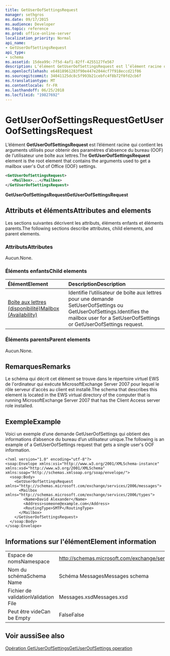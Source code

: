 ```yaml
---
title: GetUserOofSettingsRequest
manager: sethgros
ms.date: 09/17/2015
ms.audience: Developer
ms.topic: reference
ms.prod: office-online-server
localization_priority: Normal
api_name:
- GetUserOofSettingsRequest
api_type:
- schema
ms.assetid: 15dea99c-7f5d-4af1-82ff-4255127fe567
description: L’élément GetUserOofSettingsRequest est l’élément racine qui contient les arguments utilisés pour obtenir des paramètres d’absence du bureau (OOF) de l’utilisateur une boîte aux lettres.
ms.openlocfilehash: e64818961283f90e447e2044cf7f918eccd21f06
ms.sourcegitcommit: 34041125dc8c5f993b21cebfc4f8b72f0fd2cb6f
ms.translationtype: MT
ms.contentlocale: fr-FR
ms.lasthandoff: 06/25/2018
ms.locfileid: "19827692"
---
```

# <a name="getuseroofsettingsrequest"></a><span data-ttu-id="18ce2-103">GetUserOofSettingsRequest</span><span class="sxs-lookup"><span data-stu-id="18ce2-103">GetUserOofSettingsRequest</span></span>

<span data-ttu-id="18ce2-104">L’élément **GetUserOofSettingsRequest** est l’élément racine qui contient les arguments utilisés pour obtenir des paramètres d’absence du bureau (OOF) de l’utilisateur une boîte aux lettres.</span><span class="sxs-lookup"><span data-stu-id="18ce2-104">The **GetUserOofSettingsRequest** element is the root element that contains the arguments used to get a mailbox user's Out of Office (OOF) settings.</span></span> 
  
```xml
<GetUserOofSettingsRequest>
   <Mailbox>...</Mailbox>
</GetUserOofSettingsRequest>
```

 <span data-ttu-id="18ce2-105">**GetUserOofSettingsRequest**</span><span class="sxs-lookup"><span data-stu-id="18ce2-105">**GetUserOofSettingsRequest**</span></span>
## <a name="attributes-and-elements"></a><span data-ttu-id="18ce2-106">Attributs et éléments</span><span class="sxs-lookup"><span data-stu-id="18ce2-106">Attributes and elements</span></span>

<span data-ttu-id="18ce2-107">Les sections suivantes décrivent les attributs, éléments enfants et éléments parents.</span><span class="sxs-lookup"><span data-stu-id="18ce2-107">The following sections describe attributes, child elements, and parent elements.</span></span>
  
### <a name="attributes"></a><span data-ttu-id="18ce2-108">Attributs</span><span class="sxs-lookup"><span data-stu-id="18ce2-108">Attributes</span></span>

<span data-ttu-id="18ce2-109">Aucun.</span><span class="sxs-lookup"><span data-stu-id="18ce2-109">None.</span></span>
  
### <a name="child-elements"></a><span data-ttu-id="18ce2-110">Éléments enfants</span><span class="sxs-lookup"><span data-stu-id="18ce2-110">Child elements</span></span>

|<span data-ttu-id="18ce2-111">**Élément**</span><span class="sxs-lookup"><span data-stu-id="18ce2-111">**Element**</span></span>|<span data-ttu-id="18ce2-112">**Description**</span><span class="sxs-lookup"><span data-stu-id="18ce2-112">**Description**</span></span>|
|:-----|:-----|
|[<span data-ttu-id="18ce2-113">Boîte aux lettres (disponibilité)</span><span class="sxs-lookup"><span data-stu-id="18ce2-113">Mailbox (Availability)</span></span>](mailbox-availability.md) <br/> |<span data-ttu-id="18ce2-114">Identifie l’utilisateur de boîte aux lettres pour une demande SetUserOofSettings ou GetUserOofSettings.</span><span class="sxs-lookup"><span data-stu-id="18ce2-114">Identifies the mailbox user for a SetUserOofSettings or GetUserOofSettings request.</span></span>  <br/> |
   
### <a name="parent-elements"></a><span data-ttu-id="18ce2-115">Éléments parents</span><span class="sxs-lookup"><span data-stu-id="18ce2-115">Parent elements</span></span>

<span data-ttu-id="18ce2-116">Aucun.</span><span class="sxs-lookup"><span data-stu-id="18ce2-116">None.</span></span>
  
## <a name="remarks"></a><span data-ttu-id="18ce2-117">Remarques</span><span class="sxs-lookup"><span data-stu-id="18ce2-117">Remarks</span></span>

<span data-ttu-id="18ce2-118">Le schéma qui décrit cet élément se trouve dans le répertoire virtuel EWS de l'ordinateur qui exécute MicrosoftExchange Server 2007 pour lequel le rôle serveur d'accès au client est installé.</span><span class="sxs-lookup"><span data-stu-id="18ce2-118">The schema that describes this element is located in the EWS virtual directory of the computer that is running MicrosoftExchange Server 2007 that has the Client Access server role installed.</span></span>
  
## <a name="example"></a><span data-ttu-id="18ce2-119">Exemple</span><span class="sxs-lookup"><span data-stu-id="18ce2-119">Example</span></span>

<span data-ttu-id="18ce2-120">Voici un exemple d’une demande GetUserOofSettings qui obtient des informations d’absence du bureau d’un utilisateur unique.</span><span class="sxs-lookup"><span data-stu-id="18ce2-120">The following is an example of a GetUserOofSettings request that gets a single user's OOF information.</span></span>
  
```
<?xml version="1.0" encoding="utf-8"?>
<soap:Envelope xmlns:xsi="http://www.w3.org/2001/XMLSchema-instance" xmlns:xsd="http://www.w3.org/2001/XMLSchema" xmlns:soap="http://schemas.xmlsoap.org/soap/envelope/">
  <soap:Body>
    <GetUserOofSettingsRequest xmlns="http://schemas.microsoft.com/exchange/services/2006/messages">
      <Mailbox xmlns="http://schemas.microsoft.com/exchange/services/2006/types">
        <Name>David Alexander</Name>
        <Address>someone@example.com</Address>
        <RoutingType>SMTP</RoutingType>
      </Mailbox>
    </GetUserOofSettingsRequest>
  </soap:Body>
</soap:Envelope>
```

## <a name="element-information"></a><span data-ttu-id="18ce2-121">Informations sur l'élément</span><span class="sxs-lookup"><span data-stu-id="18ce2-121">Element information</span></span>

|||
|:-----|:-----|
|<span data-ttu-id="18ce2-122">Espace de noms</span><span class="sxs-lookup"><span data-stu-id="18ce2-122">Namespace</span></span>  <br/> |http://schemas.microsoft.com/exchange/services/2006/messages  <br/> |
|<span data-ttu-id="18ce2-123">Nom du schéma</span><span class="sxs-lookup"><span data-stu-id="18ce2-123">Schema Name</span></span>  <br/> |<span data-ttu-id="18ce2-124">Schéma Messages</span><span class="sxs-lookup"><span data-stu-id="18ce2-124">Messages schema</span></span>  <br/> |
|<span data-ttu-id="18ce2-125">Fichier de validation</span><span class="sxs-lookup"><span data-stu-id="18ce2-125">Validation File</span></span>  <br/> |<span data-ttu-id="18ce2-126">Messages.xsd</span><span class="sxs-lookup"><span data-stu-id="18ce2-126">Messages.xsd</span></span>  <br/> |
|<span data-ttu-id="18ce2-127">Peut être vide</span><span class="sxs-lookup"><span data-stu-id="18ce2-127">Can be Empty</span></span>  <br/> |<span data-ttu-id="18ce2-128">False</span><span class="sxs-lookup"><span data-stu-id="18ce2-128">False</span></span>  <br/> |
   
## <a name="see-also"></a><span data-ttu-id="18ce2-129">Voir aussi</span><span class="sxs-lookup"><span data-stu-id="18ce2-129">See also</span></span>



[<span data-ttu-id="18ce2-130">Opération GetUserOofSettings</span><span class="sxs-lookup"><span data-stu-id="18ce2-130">GetUserOofSettings operation</span></span>](getuseroofsettings-operation.md)

